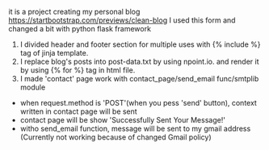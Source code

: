 it is a project creating my personal blog 
https://startbootstrap.com/previews/clean-blog I used this form and changed a bit with python flask framework

1. I divided header and footer section for multiple uses with {% include %} tag of jinja template.
2. I replace blog's posts into post-data.txt by using npoint.io. and render it by using {% for %} tag in html file.
3. I made 'contact' page work with contact_page/send_email func/smtplib module
- when request.method is 'POST'(when you pess 'send' button), context written in contact page will be sent
- contact page will be show 'Successfully Sent Your Message!'
- witho send_email function, message will be sent to my gmail address (Currently not working because of changed Gmail policy)                                                      
